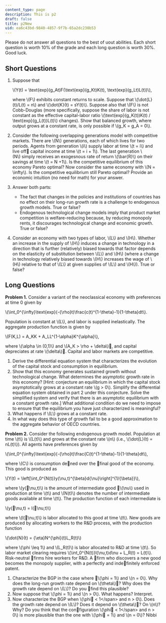 ```yaml
---
content_type: page
description: This is p2
draft: false
title: p2New
uid: ea6c43bd-9840-4857-9f7b-65a2dc230b53
---
```

Please do not answer all questions to the best of uout abilities. Each short question is worth 10% of the grade and each long question is worth 30%. Good luck.

## Short Questions

1. Suppose that    
      
    \\(Y(t) = \\text{exp}(g\_At)F(\\text{exp}(g\_Kt)K(t), \\text{exp}(g\_Lt)L(t))\\),    
      
    where \\(F\\) exhibits constant returns to scale. Suppose that \\(\\dot{L}(t)/L(t) = n\\) and \\(\\dot{K}(t) = sY(t)\\). Suppose also that \\(F\\) is not Cobb-Douglas (more specifically, suppose the share of labor is not constant as the effective capital-labor ratio \\(\\text{exp}(g\_K(t))K(t) / \\text{exp}(g\_L(t))L(t)\\) changes). Show that balanced growth, where output grows at a constant rate, is only possible if \\(g\_K = g\_A = 0\\).
2. Consider the following overlapping generations model with competitive markets. There are \\(N\\) generations, each of which lives for two periods. Agents from generation \\(i\\) supply labor at time \\(t = i\\) and live off capital income at time \\(t = i + 1\\). The last generation \\(N\\) simply receives an exogesnous rate of return \\(\\bar{R}\\) on their savings at time \\(t = N +1\\). Is the competitive equilibrium of this economy Pareto optimal? Now consider the same economy with \\(N = \\infty\\). Is the competitive equilibrium still Pareto optimal? Provide an economic intuition (no need for math) for your answer.
3. Answer both parts:    
      
    - The fact that changes in the policies and institutions of countries has no effect on their long-run growth rate is a challenge to endogenous growth models. True or false?
    - Endogenous technological change models imply that product market competition is welfare-reducing because, by reducing monopoly rents, it discourages technological change and economic growth. True or false?
4. Consider an economy with two types of labor, \\(L\\) and \\(H\\). Whether an increase in the supply of \\(H\\) induces a change in technology in a direction that is further (relatively) biased towards that factor depends on the elasticity of substitution between \\(L\\) and \\(H\\) (where a change in technology relatively biased towards \\(H\\) increases the wage of \\(H\\) relative to that of \\(L\\) at given supplies of \\(L\\) and \\(H\\)). True or false?

## Long Questions

**Problem 1.** Consider a variant of the neoclassical economy with preferences at time 0 given by

\\(\\int\_0^{\\infty}\\text{exp}(-{\\rho}t)\\frac{c(t)^{1-\\theta}-1}{1-\\theta}dt\\).

Population is constant at \\(L\\), and labor is supplied inelastically. The aggregate production function is given by

\\(F(K,L) = A\_KK + A\_LL^{1-\\alpha}K^{\\alpha}\\),

where \\(\\alpha \\in (0,1)\\) and \\(A\_K > \\rho + \\delta\\), and capital depreciates at rate \\(\\delta\\). Capital and labor markets are competitive.

1. Derive the differential equation system that characterizes the evolution of the capital stock and consumption in equilibrium.
2. Show that this economy generates sustained growth without technological change. What determines the asymptotic growth rate in this economy? \[Hint: conjecture an equilibrium in which the capital stock asymptotically grows at a constant rate \\(g > 0\\). Simplify the differential equation system obtained in part 2 under this conjecture. Solve the simplified system and verify that there is an asymptotic equilibrium with a constant growth rate.\] What additional condition do we need to impose to ensure that the equilibrium you have just characterized is meaningful?
3. What happens if \\(L\\) grows at a constant rate.
4. In what way does this type of growth fail to be a good approximation to the aggregate behavior of OECD countries.

**Problem 2.** Consider the following endogenous growth model. Population at time \\(t\\) is \\(L(t)\\) and grows at the constant rate \\(n\\) (i.e., \\(\\dot{L}(t) = nL(t)\\)). All agents have preferences given by

\\(\\int\_0^{\\infty}\\text{exp}(-{\\rho}t)\\frac{C(t)^{1-\\theta}-1}{1-\\theta}dt\\),

where \\(C\\) is consumption dened over the final good of the economy. This good is produced as

\\(Y(t) = \\left[\\int\_0^{N(t)}y(\\nu,t)^{\\beta}d{\\nu}\\right]^{1/{\\beta}}\\),

where \\(y(\\nu,t)\\) is the amount of intermediate good \\(\\nu\\) used in production at time \\(t\\) and \\(N(t)\\) denotes the number of intermediate goods available at time \\(t\\). The production function of each intermediate is

\\(y(\\nu,t) = l(\\nu,t)\\)

where \\(l(\\nu,t)\\) is labor allocated to this good at time \\(t\\). New goods are produced by allocating workers to the R&D process, with the production function

\\(\\dot{N}(t) = {\\eta}N^{\\phi}(t)L\_R(t)\\)

where \\(\\phi \\leq 1\\) and \\(L\_R(t)\\) is labor allocated to R&D at time \\(t\\). So labor market clearing requires \\(\\int\_0^{N(t)}l(\\nu,t)d\\nu + L\_R(t) = L(t)\\). Risk-neutral firms hire workers for R&D. A firm who discovers a new good becomes the monopoly supplier, with a perfectly and indefinitely enforced patent.

1. Characterize the BGP in the case where \\(\\phi = 1\\) and \\(n = 0\\). Why does the long-run growth rate depend on \\(\\theta\\)? Why does the growth rate depend on \\(L\\)? Do you find this plausible?
2. Now suppose that \\(\\phi = 1\\) and \\(n > 0\\). What happens? Interpret.
3. Now characterize the BGP when \\(\\phi &lt; 1</span&gt; and <span data-math="">n > 0\\). Does the growth rate depend on \\(L\\)? Does it depend on \\(\\theta\\)? On \\(n\\)? Why? Do you think that the configuration \\(\\phi &lt; 1</span&gt; and <span data-math="">n > 0\\) is more plausible than the one with \\(\\phi = 1\\) and \\(n = 0\\)? Nibbi